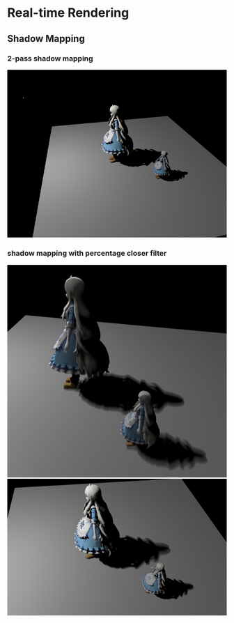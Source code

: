 # Real-time Rendering

## Shadow Mapping
### 2-pass shadow mapping
![hard-shadow-mapping](https://github.com/Tokiwa-17/real-time-rendering/blob/master/imgs/assignment1/sharp_shadow_mapping.jpg)
### shadow mapping with percentage closer filter
![pcf-shadow-mapping](https://github.com/Tokiwa-17/real-time-rendering/blob/master/imgs/assignment1/soft_shadow_PCF.jpg)
![pcss-shadow-mapping](https://github.com/Tokiwa-17/real-time-rendering/blob/master/imgs/assignment1/soft_shadow_PCSS.jpg)